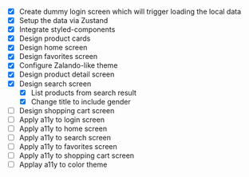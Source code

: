 - [X] Create dummy login screen which will trigger loading the local data
- [X] Setup the data via Zustand
- [X] Integrate styled-components
- [X] Design product cards
- [X] Design home screen
- [X] Design favorites screen
- [X] Configure Zalando-like theme
- [X] Design product detail screen
- [X] Design search screen
  - [X] List products from search result
  - [X] Change title to include gender
- [ ] Design shopping cart screen
- [ ] Apply a11y to login screen
- [ ] Apply a11y to home screen
- [ ] Apply a11y to search screen
- [ ] Apply a11y to favorites screen
- [ ] Apply a11y to shopping cart screen
- [ ] Applay a11y to color theme
